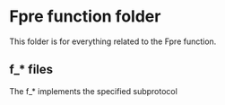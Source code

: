 # Fpre function folder
This folder is for everything related to the Fpre function.

## f_* files
The f_* implements the specified subprotocol
